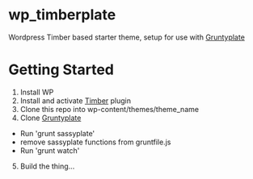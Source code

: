 # wp_timberplate
Wordpress Timber based starter theme, setup for use with [Gruntyplate](https://github.com/domain7/gruntyplate)

# Getting Started
1. Install WP
2. Install and activate [Timber](https://wordpress.org/plugins/timber-library/) plugin
3. Clone this repo into wp-content/themes/theme_name
4. Clone [Gruntyplate](https://github.com/domain7/gruntyplate)
  * Run 'grunt sassyplate'
  * remove sassyplate functions from gruntfile.js
  * Run 'grunt watch'
5. Build the thing...
